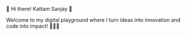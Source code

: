 🌟 Hi there! Kattam Sanjay 🚀

Welcome to my digital playground where I turn ideas into innovation and code into impact! 👨‍💻✨
